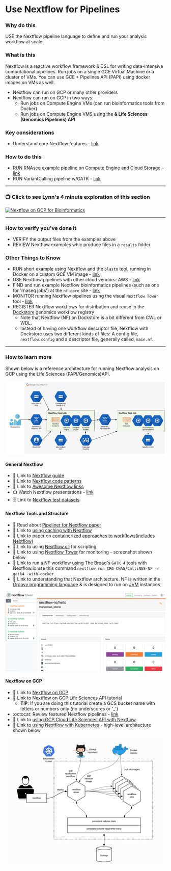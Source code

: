 # Use Nextflow for Pipelines

### Why do this
 USE the Nextflow pipeline language to define and run your analysis workflow at scale 

### What is this
 Nextflow is a reactive workflow framework & DSL for writing data-intensive computational pipelines.  Run jobs on a single GCE Virtual Machine or a cluster of VMs. You can use GCE + Pipelines API (PAPI) using docker images on VMs as well.
 - Nextflow can run on GCP or many other providers
 - Nextflow can run on GCP in two ways:
   - Run jobs on Compute Engine VMs (can run bioinformatics tools from Docker)
   - Run jobs on Compute Engine VMS using the **& Life Sciences (Genomics Pipelines) API**

### Key considerations
- Understand core Nextflow features - [link](https://www.nextflow.io/index.html#Features)

### How to do this
 - RUN RNAseq example pipeline on Compute Engine and Cloud Storage - [link](https://cloud.google.com/genomics/docs/tutorials/nextflow)
 - RUN VariantCalling pipeline w/GATK - [link](https://github.com/CRG-CNAG/CalliNGS-NF/)
 ---
  ### 📺 Click to see Lynn's 4 minute exploration of this section  
[![Nextflow on GCP for Bioinformatics](http://img.youtube.com/vi/YtUOCMiC7Dk/0.jpg)](http://www.youtube.com/watch?v=YtUOCMiC7Dk "Nextflow on GCP for Bioinformatics")

---

### How to verify you've done it
 - VERIFY the output files from the examples above
 - REVIEW Nextflow examples whic produce files in a `results` folder

### Other Things to Know
 - RUN short example using Nextflow and the `blastn` tool, running in Docker on a custom GCE VM image - [link](https://medium.com/@lynnlangit/cloud-native-hello-world-for-bioinformatics-7831aecc8d1a)
 - USE Nextflow pipelines with other cloud vendors: AWS - [link](https://www.nextflow.io/docs/latest/awscloud.html)
 - FIND and run example Nextflow bioinformatics pipelines (such as one for 'rnaseq jobs') at the `nf-core` site - [link](https://nf-co.re/rnaseq/docs)
 - MONITOR running Nextflow pipelines using the visual `Nextflow Tower` tool - [link](https://tower.nf/)
 - REGISTER Nextflow workflows for distribution and reuse in the [Dockstore](https://docs.dockstore.org/docs/prereqs/getting-started-with-nextflow/) genomics workflow registry
    - Note that Nextflow (NF) on Dockstore is a bit different from CWL or WDL. 
    - Instead of having one workflow descriptor file, Nextflow with Dockstore uses two different kinds of files: A config file, `nextflow.config` and a descriptor file, generally called, `main.nf`.
---
 
### How to learn more

Shown below is a reference architecture for running Nextflow analysis on GCP using the Life Sciences (PAPI/Genomics)API.

![Nextflow Architecture using GCP Genomics/Life Sciences API](/images/nf-gcp.png)

#### General Nextflow
 - 📘 Link to [Nextflow guide](https://www.nextflow.io/blog/2020/learning-nextflow-in-2020.html)
 - 📘 Link to [Nextflow code patterns](http://nextflow-io.github.io/patterns/index.html)
 - 📘 Link to [Awesome Nextflow links](https://github.com/nextflow-io/awesome-nextflow)
 - 📺 Watch Nextflow presentations - [link](https://www.nextflow.io/presentations.html)
 - 🗄️ Link to [Nextflow test datasets](https://github.com/nf-core/test-datasets)

#### Nextflow Tools and Structure

 - 📘 Read about [Pipeliner for Nextflow paper](https://www.biorxiv.org/content/biorxiv/early/2018/11/23/476515.full.pdf)
 - 📘 Link to [using caching with Nextflow](https://www.nextflow.io/blog/2019/demystifying-nextflow-resume.html)
 - 📘 Link to paper on [containerized approaches to workflows(includes Nextflow)](https://www.preprints.org/manuscript/202001.0378/v1/download)
 - 📘 Link to using [Nextflow cli](https://www.nextflow.io/docs/edge/cli.html) for scripting 
 - 📘 Link to using [Nextflow Tower](https://www.seqera.io/blog/introducing-nextflow-tower/) for monitoring - screenshot shown below
 - 📘 Link to run a NF workflow using The Broad's `GATK 4` tools with Nextflow.io use this command `nextflow run CRG-CNAG/CalliNGS-NF -r gatk4 -with-docker`
 - 📘 Link to understanding that Nextflow architecture.  NF is written in the [Groovy programming language](https://en.wikipedia.org/wiki/Apache_Groovy) & is designed to run on [JVM](https://en.wikipedia.org/wiki/Java_virtual_machine) instances 

![Nextflow Tower](/images/nf-tower.png)

#### Nextflow on GCP
 - 📘 Link to [Nextflow on GCP](https://www.nextflow.io/docs/latest/google.html)
 - 📘 Link to [Nextflow on GCP Life Sciences API tutorial](https://cloud.google.com/life-sciences/docs/tutorials/nextflow)
   - **TIP**: If you are doing this tutorial create a GCS bucket name with letters or numbers only (no underscores or '_')
 - :octocat: Review featured Nextflow pipelines - [link](https://github.com/nextflow-io/awesome-nextflow)
 - 📘 Link to [using GCP Cloud Life Sciences API with Nextflow](https://www.nextflow.io/docs/edge/google.html#cloud-life-sciences)
 - 📘 Link to [using Nextflow with Kubernetes](https://www.nextflow.io/docs/edge/kubernetes.html) - high-level architecture shown below

  ![Nextflow on K8](/images/nf-k8.png)

  
